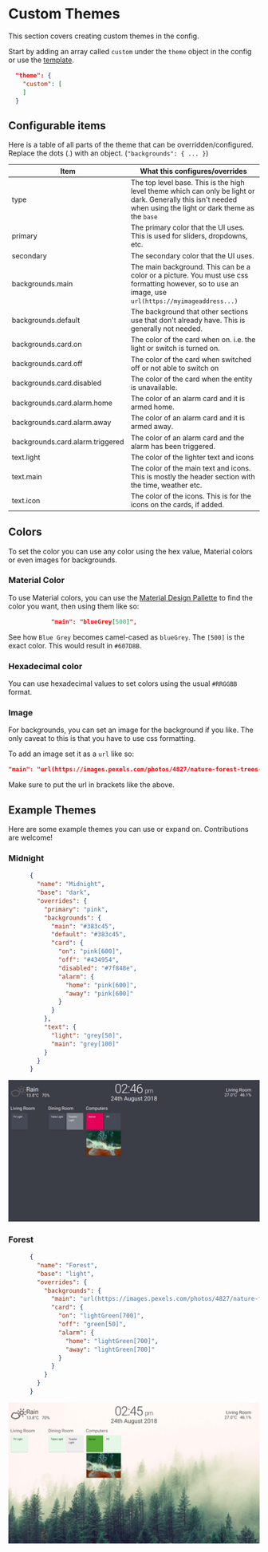 # Custom Themes

This section covers creating custom themes in the config.

Start by adding an array called `custom` under the `theme` object in the
 config or use the [template][template].

```json
  "theme": {
    "custom": [
    ]
  }
```

## Configurable items

Here is a table of all parts of the theme that can be overridden/configured.
 Replace the dots (.) with an object. (`"backgrounds": { ... }`)

| Item                             | What this configures/overrides                                                                                                                                 |
| -------------------------------- | -------------------------------------------------------------------------------------------------------------------------------------------------------------- |
| type                             | The top level base. This is the high level theme which can only be light or dark. Generally this isn't needed when using the light or dark theme as the `base` |
| primary                          | The primary color that the UI uses. This is used for sliders, dropdowns, etc.                                                                                  |
| secondary                        | The secondary color that the UI uses.                                                                                                                          |
| backgrounds.main                 | The main background. This can be a color or a picture. You must use css formatting however, so to use an image, use `url(https://myimageaddress...)`           |
| backgrounds.default              | The background that other sections use that don't already have. This is generally not needed.                                                                  |
| backgrounds.card.on              | The color of the card when on. i.e. the light or switch is turned on.                                                                                          |
| backgrounds.card.off             | The color of the card when switched off or not able to switch on                                                                                               |
| backgrounds.card.disabled        | The color of the card when the entity is unavailable.                                                                                                          |
| backgrounds.card.alarm.home      | The color of an alarm card and it is armed home.                                                                                                               |
| backgrounds.card.alarm.away      | The color of an alarm card and it is armed away.                                                                                                               |
| backgrounds.card.alarm.triggered | The color of an alarm card and the alarm has been triggered.                                                                                                   |
| text.light                       | The color of the lighter text and icons                                                                                                                        |
| text.main                        | The color of the main text and icons. This is mostly the header section with the time, weather etc.                                                            |
| text.icon                        | The color of the icons. This is for the icons on the cards, if added.                                                                                          |

## Colors

To set the color you can use any color using the hex value, Material colors or
 even images for backgrounds.

### Material Color

To use Material colors, you can use the [Material Design Pallette][md-color]
 to find the color you want, then using them like so:

```json
            "main": "blueGrey[500]",
```

See how `Blue Grey` becomes camel-cased as `blueGrey`. The `[500]` is the
 exact color. This would result in `#607D8B`.

### Hexadecimal color

You can use hexadecimal values to set colors using the usual `#RRGGBB` format.

### Image

For backgrounds, you can set an image for the background if you like.
 The only caveat to this is that you have to use css formatting.

To add an image set it as a `url` like so:

```json
"main": "url(https://images.pexels.com/photos/4827/nature-forest-trees-fog.jpeg)",
```

Make sure to put the url in brackets like the above.

## Example Themes

Here are some example themes you can use or expand on.
 Contributions are welcome!

### Midnight

```json
      {
        "name": "Midnight",
        "base": "dark",
        "overrides": {
          "primary": "pink",
          "backgrounds": {
            "main": "#383c45",
            "default": "#383c45",
            "card": {
              "on": "pink[600]",
              "off": "#434954",
              "disabled": "#7f848e",
              "alarm": {
                "home": "pink[600]",
                "away": "pink[600]"
              }
            }
          },
          "text": {
            "light": "grey[50]",
            "main": "grey[100]"
          }
        }
      }
```

![Midnight Theme][theme-midnight]

### Forest

```json
      {
        "name": "Forest",
        "base": "light",
        "overrides": {
          "backgrounds": {
            "main": "url(https://images.pexels.com/photos/4827/nature-forest-trees-fog.jpeg)",
            "card": {
              "on": "lightGreen[700]",
              "off": "green[50]",
              "alarm": {
                "home": "lightGreen[700]",
                "away": "lightGreen[700]"
              }
            }
          }
        }
      }
```

![Forest Theme][theme-forest]

[template]: https://git.timmo.xyz/home-panel/template/
[md-color]: https://material.io/design/color/#tools-for-picking-colors
[theme-midnight]: https://raw.githubusercontent.com/timmo001/home-panel/master/docs/resources/theme-midnight.png
[theme-forest]: https://raw.githubusercontent.com/timmo001/home-panel/master/docs/resources/theme-forest.png
